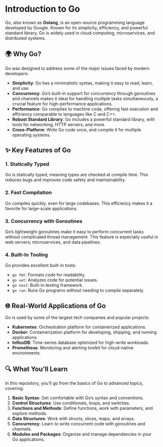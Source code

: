 # Introduction to Go

Go, also known as **Golang**, is an open-source programming language developed by Google. Known for its simplicity, efficiency, and powerful standard library, Go is widely used in cloud computing, microservices, and distributed systems.

## 🌍 Why Go?
Go was designed to address some of the major issues faced by modern developers:
- **Simplicity**: Go has a minimalistic syntax, making it easy to read, learn, and use.
- **Concurrency**: Go’s built-in support for concurrency through goroutines and channels makes it ideal for handling multiple tasks simultaneously, a crucial feature for high-performance applications.
- **Performance**: Go compiles to machine code, offering fast execution and efficiency comparable to languages like C and C++.
- **Robust Standard Library**: Go includes a powerful standard library, with tools for networking, HTTP servers, and more.
- **Cross-Platform**: Write Go code once, and compile it for multiple operating systems.

## ✨ Key Features of Go

### 1. Statically Typed
   Go is statically typed, meaning types are checked at compile time. This reduces bugs and improves code safety and maintainability.

### 2. Fast Compilation
   Go compiles quickly, even for large codebases. This efficiency makes it a favorite for large-scale applications.

### 3. Concurrency with Goroutines
   Go’s lightweight goroutines make it easy to perform concurrent tasks without complicated thread management. This feature is especially useful in web servers, microservices, and data pipelines.

### 4. Built-In Tooling
   Go provides excellent built-in tools:
   - `go fmt`: Formats code for readability.
   - `go vet`: Analyzes code for potential issues.
   - `go test`: Built-in testing framework.
   - `go run`: Runs Go programs without needing to compile separately.

## 🌐 Real-World Applications of Go

Go is used by some of the largest tech companies and popular projects:
- **Kubernetes**: Orchestration platform for containerized applications.
- **Docker**: Containerization platform for developing, shipping, and running applications.
- **InfluxDB**: Time-series database optimized for high-write workloads.
- **Prometheus**: Monitoring and alerting toolkit for cloud-native environments.

## 🔍 What You’ll Learn
In this repository, you’ll go from the basics of Go to advanced topics, covering:
1. **Basic Syntax**: Get comfortable with Go’s syntax and conventions.
2. **Control Structures**: Use conditionals, loops, and switches.
3. **Functions and Methods**: Define functions, work with parameters, and explore methods.
4. **Data Structures**: Work with structs, slices, maps, and arrays.
5. **Concurrency**: Learn to write concurrent code with goroutines and channels.
6. **Modules and Packages**: Organize and manage dependencies in your Go applications.
